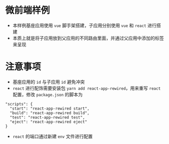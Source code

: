 # 微前端样例
- 本样例基座应用使用 `vue` 脚手架搭建，子应用分别使用 `vue` 和 `react` 进行搭建
- 本质上就是将子应用放到父应用的不同路由里面，并通过父应用中添加的标签来呈现

# 注意事项
- 基座应用的 `id` 与子应用 `id` 避免冲突
- `react` 进行配饰需要安装包 `yarn add react-app-rewired`，用来重写 `react` 配置，修改 `package.json` 的脚本为 
```
"scripts": {
  "start": "react-app-rewired start",
  "build": "react-app-rewired build",
  "test": "react-app-rewired test",
  "eject": "react-app-rewired eject"
}
```
- `react` 的端口通过新建 `env` 文件进行配置